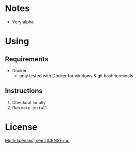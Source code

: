 # Notes
* Very alpha.

# Using
## Requirements
* Docker
  * only tested with Docker for windows & git bash terminals

## Instructions
1. Checkout locally
2. Run `make install`

# License
[Multi-licensed, see LICENSE.md](LICENSE.md)
